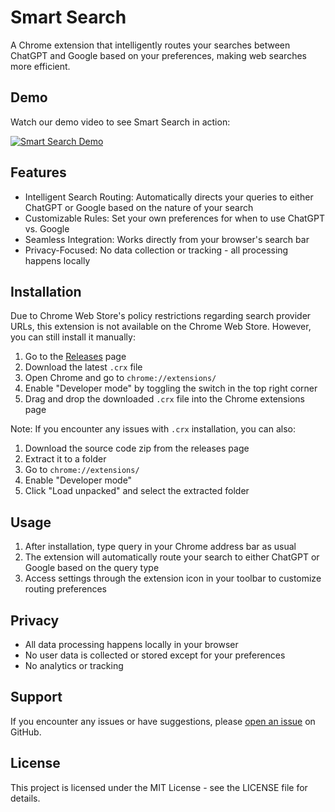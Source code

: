 # Smart Search

A Chrome extension that intelligently routes your searches between ChatGPT and Google based on your preferences, making web searches more efficient.

## Demo

Watch our demo video to see Smart Search in action:

[![Smart Search Demo](https://img.youtube.com/vi/ELfigx8GHqU/0.jpg)](https://www.youtube.com/watch?v=ELfigx8GHqU)

## Features

- Intelligent Search Routing: Automatically directs your queries to either ChatGPT or Google based on the nature of your search
- Customizable Rules: Set your own preferences for when to use ChatGPT vs. Google
- Seamless Integration: Works directly from your browser's search bar
- Privacy-Focused: No data collection or tracking - all processing happens locally

## Installation

Due to Chrome Web Store's policy restrictions regarding search provider URLs, this extension is not available on the Chrome Web Store. However, you can still install it manually:

1. Go to the [Releases](https://github.com/irgb/smart-search/releases) page
2. Download the latest `.crx` file
3. Open Chrome and go to `chrome://extensions/`
4. Enable "Developer mode" by toggling the switch in the top right corner
5. Drag and drop the downloaded `.crx` file into the Chrome extensions page

Note: If you encounter any issues with `.crx` installation, you can also:
1. Download the source code zip from the releases page
2. Extract it to a folder
3. Go to `chrome://extensions/`
4. Enable "Developer mode"
5. Click "Load unpacked" and select the extracted folder

## Usage

1. After installation, type query in your Chrome address bar as usual
2. The extension will automatically route your search to either ChatGPT or Google based on the query type
3. Access settings through the extension icon in your toolbar to customize routing preferences

## Privacy

- All data processing happens locally in your browser
- No user data is collected or stored except for your preferences
- No analytics or tracking

## Support

If you encounter any issues or have suggestions, please [open an issue](https://github.com/irgb/smart-search/issues) on GitHub.

## License

This project is licensed under the MIT License - see the LICENSE file for details.
